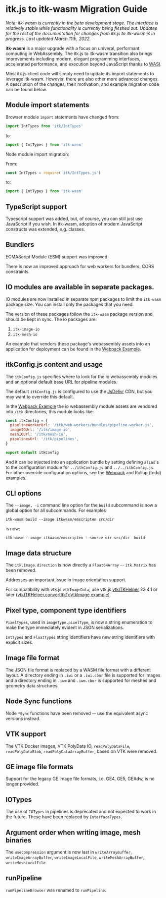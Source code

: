 # itk.js to itk-wasm Migration Guide

*Note: itk-wasm is currently in the beta development stage. The interface is relatively stable while functionality is currently being fleshed out. Updates for the rest of the documentation for changes from itk.js to itk-wasm is in progress. Last updated March 11th, 2022.*

**itk-wasm** is a major upgrade with a focus on univeral, performant computing in WebAssembly. The itk.js to itk-wasm transition also brings improvements including modern, elegant programming interfaces, accelerated performance, and execution beyond JavaScript thanks to [WASI](https://wasi.dev).

Most itk.js client code will simply need to update its import statements to leverage itk-wasm. However, there are also other more advanced changes. A description of the changes, their motivation, and example migration code can be found below.

## Module import statements

Browser module `import` statements have changed from:

```js
import IntTypes from 'itk/IntTypes'
```

to:


```js
import { IntTypes } from 'itk-wasm'
```

Node module import migration:

From:

```js
const IntTypes = require('itk/IntTypes.js')
```

to:

```js
import { IntTypes } from 'itk-wasm'
```

## TypeScript support

Typescript support was added, but, of course, you can still just use JavaScript if you wish. In itk-wasm, adoption of modern JavaScript constructs was extended, e.g. classes.

## Bundlers

ECMAScript Module (ESM) support was improved.

There is now an improved approach for web workers for bundlers, CORS constraints.

## IO modules are available in separate packages.

IO modules are now installed in separate npm packages to limit the `itk-wasm` package size. You can install only the packages that you need.

The version of these packages follow the `itk-wasm` package version and should be kept in sync. The io packages are:

1. `itk-image-io`
2. `itk-mesh-io`

An example that vendors these package's webassembly assets into an application for deployment can be found in the [Webpack Example](https://github.com/InsightSoftwareConsortium/itk-wasm/tree/main/examples/Webpack).

## itkConfig.js content and usage

The `itkConfig.js` specifies where to look for the io webassembly modules and an optional default base URL for pipeline modules.

The default `itkConfig.js` is configured to use the [JsDelivr](https://www.jsdelivr.com/) CDN, but you may want to override this default.

In the [Webpack Example](https://github.com/InsightSoftwareConsortium/itk-wasm/tree/main/examples/Webpack) the io webassembly module assets are vendored into `/itk` directories, this module looks like:

```js
const itkConfig = {
  pipelineWorkerUrl: '/itk/web-workers/bundles/pipeline-worker.js',
  imageIOUrl: '/itk/image-io',
  meshIOUrl: '/itk/mesh-io',
  pipelinesUrl: '/itk/pipelines',
}

export default itkConfig
```

And it can be injected into an application bundle by setting defining `alias`'s to the configuration module for `../itkConfig.js` and `../../itkConfig.js`. For other override configuration options, see the [Webpack](https://github.com/InsightSoftwareConsortium/itk-wasm/tree/main/examples/Webpack) and Rollup (todo) examples.

## CLI options

The `--image, -i` command line option for the `build` subcommand is now a global option for all subcommands. For examples

```
itk-wasm build --image itkwasm/emscripten src/dir
```

is now:

```
itk-wasm --image itkwasm/emscripten --source-dir src/dir  build
```

## Image data structure

The `itk.Image.direction` is now directly a `Float64Array` -- `itk.Matrix` has been removed.

Addresses an important issue in image orientation support.

For compatibility with vtk.js `vtkImageData`, use vtk.js [vtkITKHelper](https://kitware.github.io/vtk-js/api/Common_DataModel_ITKHelper.html) 23.4.1 or later ([vtkITKHelper.convertItkToVtkImage example](https://kitware.github.io/vtk-js/examples/ItkWasmVolume.html)).

## Pixel type, component type identifiers

`PixelTypes`, used in `imageType.pixelType`, is now a string enumeration to make the type immediately evident in JSON serializations.

`IntTypes` and `FloatTypes` string identifiers have new string identifiers with explicit sizes.

## Image file format

The JSON file format is replaced by a WASM file format with a different layout. A directory ending in `.iwi` or a `.iwi.cbor` file is supported for images and a directory ending in `.iwm` and `.iwm.cbor` is supported for meshes and geometry data structures.

## Node Sync functions

Node `*Sync` functions have been removed -- use the equivalent async versions instead.

## VTK support

The VTK Docker images, VTK PolyData IO, `readPolyDataFile`, `readPolyDataBlob`, `readPolyDataArrayBuffer`, based on VTK were removed.

## GE image file formats

Support for the legacy GE image file formats, i.e. GE4, GE5, GEAdw, is no longer provided.

## IOTypes

The use of `IOTypes` in pipelines is deprecated and not expected to work in the future. These have been replaced by `InterfaceTypes`.

## Argument order when writing image, mesh binaries

The `useCompression` argument is now last in `writeArrayBuffer`, `writeImageArrayBuffer`, `writeImageLocalFile`, `writeMeshArrayBuffer`, `writeMeshLocalFile`.

## runPipeline

`runPipelineBrowser` was renamed to `runPipeline`.